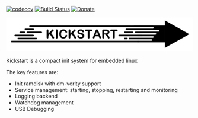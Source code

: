 [![codecov](https://codecov.io/gh/jonasblixt/kickstart/branch/master/graph/badge.svg)](https://codecov.io/gh/jonasblixt/kickstart)
[![Build Status](https://travis-ci.org/jonasblixt/kickstart.svg?branch=master)](https://travis-ci.org/jonasblixt/kickstart)
[![Donate](https://img.shields.io/badge/paypal-donate-yellow.svg)](https://www.paypal.com/cgi-bin/webscr?cmd=_s-xclick&hosted_button_id=4XMK2G3TPN3BQ)

![KS Logo](doc/ks_logo.png)

Kickstart is a compact init system for embedded linux

The key features are:
- Init ramdisk with dm-verity support
- Service management: starting, stopping, restarting and monitoring
- Logging backend
- Watchdog management
- USB Debugging
